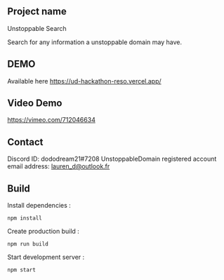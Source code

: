 ## Project name
Unstoppable Search

Search for any information a unstoppable domain may have.

## DEMO
Available here https://ud-hackathon-reso.vercel.app/

## Video Demo
https://vimeo.com/712046634

## Contact
Discord ID: dododream21#7208
UnstoppableDomain registered account email address: lauren_d@outlook.fr

## Build

Install dependencies :
```
npm install
```

Create production build :
```
npm run build
```

Start development server :
```
npm start
```
